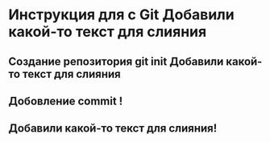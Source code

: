 # Инструкция для c Git Добавили какой-то текст для слияния

## Создание репозитория git init Добавили какой-то текст для слияния

## Добовление commit !

##

## Добавили какой-то текст для слияния!




